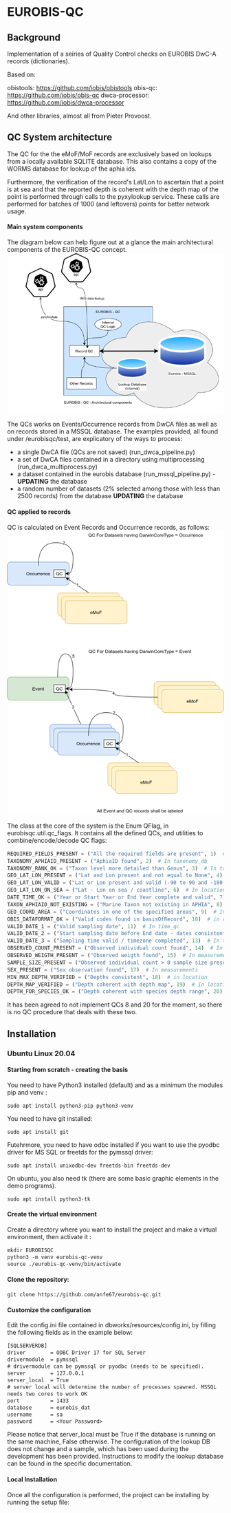 # EUROBIS-QC

## Background
Implementation of a seiries of Quality Control checks on EUROBIS DwC-A records (dictionaries).

Based on:

obistools: https://github.com/iobis/obistools
obis-qc: https://github.com/iobis/obis-qc
dwca-processor: https://github.com/iobis/dwca-processor

And other libraries, almost all from Pieter Provoost. 

## QC System architecture

The QC for the the eMoF/MoF records are exclusively based on lookups from a locally available SQLITE database. 
This also contains a copy of the WORMS database for lookup of the aphia ids. 

Furthermore, the verification of the record's Lat/Lon to ascertain that a point is at sea and that the reported 
depth is coherent with the depth map of the point is performed through calls to the pyxylookup service. 
These calls are performed for batches of 1000 (and leftovers) points for better network usage.  

#### Main system components   

The diagram below can help figure out at a glance the main architectural components of the EUROBIS-QC concept.
![image](resources/Architecture.png)


The QCs works on Events/Occurrence records from DwCA files as well as on records stored in a MSSQL database. 
The examples provided, all found under /eurobisqc/test, are explicatory of the ways to process:

- a single DwCA file (QCs are not saved) (run_dwca_pipeline.py)
- a set of DwCA files contained in a directory using multiprocessing (run_dwca_multiprocess.py)
- a dataset contained in the eurobis database (run_mssql_pipeline.py) - **UPDATING** the database
- a random number of datasets (2% selected among those with less than 2500 records) from the database **UPDATING** the
  database

#### QC applied to records 
QC is calculated on Event Records and Occurrence records, as follows: 
![image](resources/EurobisQC.png)
  
The class at the core of the system is the Enum QFlag, in eurobisqc.util.qc_flags. It contains all the defined QCs, 
and utilities to combine/encode/decode QC flags:

```python
REQUIRED_FIELDS_PRESENT = ("All the required fields are present", 1)  # In required_fields
TAXONOMY_APHIAID_PRESENT = ("AphiaID found", 2)  # In taxonomy_db
TAXONOMY_RANK_OK = ("Taxon level more detailed than Genus", 3)  # In taxonomy_db
GEO_LAT_LON_PRESENT = ("Lat and Lon present and not equal to None", 4)  # In location
GEO_LAT_LON_VALID = ("Lat or Lon present and valid (-90 to 90 and -180 to 180)", 5)  # In location
GEO_LAT_LON_ON_SEA = ("Lat - Lon on sea / coastline", 6)  # In location
DATE_TIME_OK = ("Year or Start Year or End Year complete and valid", 7)  # In time_qc
TAXON_APHIAID_NOT_EXISTING = ("Marine Taxon not existing in APHIA", 8)  # FLAG - NOT IMPLEMENTED
GEO_COORD_AREA = ("Coordinates in one of the specified areas", 9)  # In location
OBIS_DATAFORMAT_OK = ("Valid codes found in basisOfRecord", 10)  # in required_fields
VALID_DATE_1 = ("Valid sampling date", 11)  # In time_qc
VALID_DATE_2 = ("Start sampling date before End date - dates consistent", 12)  # In time_qc
VALID_DATE_3 = ("Sampling time valid / timezone completed", 13)  # In time_qc
OBSERVED_COUNT_PRESENT = ("Observed individual count found", 14)  # In measurements
OBSERVED_WEIGTH_PRESENT = ("Observed weigth found", 15)  # In measurements
SAMPLE_SIZE_PRESENT = ("Observed individual count > 0 sample size present", 16)  # In measurements
SEX_PRESENT = ("Sex observation found", 17)  # In measurements
MIN_MAX_DEPTH_VERIFIED = ("Depths consistent", 18)  # in location
DEPTH_MAP_VERIFIED = ("Depth coherent with depth map", 19)  # In location
DEPTH_FOR_SPECIES_OK = ("Depth coherent with species depth range", 20)  # FLAG - NOT IMPLEMENTED

```

It has been agreed to not implement QCs 8 and 20 for the moment, so there is no QC procedure that deals with these two.  


## Installation

### Ubuntu Linux 20.04 

#### Starting from scratch - creating the basis
You need to have Python3 installed (default) and as a minimum the modules pip and venv : 
```commandline
sudo apt install python3-pip python3-venv
```
You need to have git installed: 
```
sudo apt install git 
```
Futehrmore, you need to have odbc installed if you want to use the pyodbc driver for MS SQL or freetds for the pymssql 
driver:
```commandline
sudo apt install unixodbc-dev freetds-bin freetds-dev  
```
On ubuntu, you also need tk (there are some basic graphic elements in the demo programs). 
```commandline
sudo apt install python3-tk 
```


#### Create the virtual environment
Create a directory where you want to install the project and make a virtual environment, then activate it : 
```commandline
mkdir EUROBISQC
python3 -m venv eurobis-qc-venv 
source ./eurobis-qc-venv/bin/activate 
```
#### Clone the repository: 
```
git clone https://github.com/anfe67/eurobis-qc.git  
```
#### Customize the configuration 
Edit the config.ini file contained in dbworks/resources/config.ini, by filling the following fields as in the 
example below:

```editorconfig
[SQLSERVERDB]
driver        = ODBC Driver 17 for SQL Server
drivermodule  = pymssql
# drivermodule can be pymssql or pyodbc (needs to be specified).
server        = 127.0.0.1
server_local  = True
# server local will determine the number of processes spawned. MSSQL needs two cores to work OK
port          = 1433
database      = eurobis_dat
username      = sa
password      = <Your Password>

```
Please notice that server_local must be True if the database is running on the same machine, False otherwise. 
The configuration of the lookup DB does not change and a sample, which has been used during the development has 
been provided. Instructions to modify the lookup database can be found in the specific documentation. 

#### Local Installation
Once all the configuration is performed, the project can be installing by running the setup file: 




